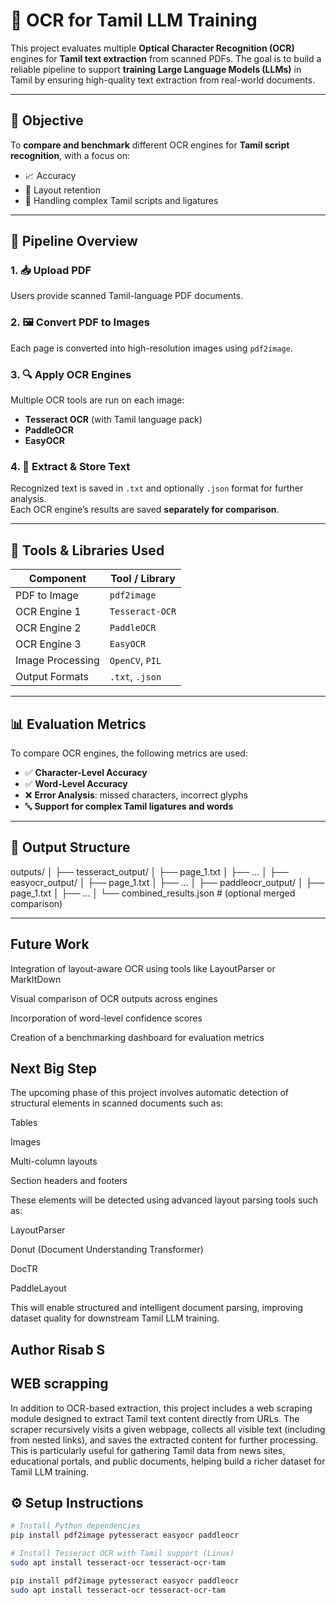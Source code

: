 # 📝 OCR for Tamil LLM Training

This project evaluates multiple **Optical Character Recognition (OCR)** engines for **Tamil text extraction** from scanned PDFs. The goal is to build a reliable pipeline to support **training Large Language Models (LLMs)** in Tamil by ensuring high-quality text extraction from real-world documents.

---

## 🎯 Objective

To **compare and benchmark** different OCR engines for **Tamil script recognition**, with a focus on:

- 📈 Accuracy  
- 🧱 Layout retention  
- 🧩 Handling complex Tamil scripts and ligatures  

---

## 🔄 Pipeline Overview

### 1. 📥 Upload PDF  
Users provide scanned Tamil-language PDF documents.

### 2. 🖼️ Convert PDF to Images  
Each page is converted into high-resolution images using `pdf2image`.

### 3. 🔍 Apply OCR Engines  
Multiple OCR tools are run on each image:
- **Tesseract OCR** (with Tamil language pack)
- **PaddleOCR**
- **EasyOCR**

### 4. 💾 Extract & Store Text  
Recognized text is saved in `.txt` and optionally `.json` format for further analysis.  
Each OCR engine’s results are saved **separately for comparison**.

---

## 🧰 Tools & Libraries Used

| Component           | Tool / Library       |
|---------------------|----------------------|
| PDF to Image        | `pdf2image`          |
| OCR Engine 1        | `Tesseract-OCR`      |
| OCR Engine 2        | `PaddleOCR`          |
| OCR Engine 3        | `EasyOCR`            |
| Image Processing    | `OpenCV`, `PIL`      |
| Output Formats      | `.txt`, `.json`      |

---

## 📊 Evaluation Metrics

To compare OCR engines, the following metrics are used:

- ✅ **Character-Level Accuracy**
- ✅ **Word-Level Accuracy**
- ❌ **Error Analysis**: missed characters, incorrect glyphs
- 🔤 **Support for complex Tamil ligatures and words**

---

## 📁 Output Structure

outputs/
│
├── tesseract_output/
│ ├── page_1.txt
│ ├── ...
│
├── easyocr_output/
│ ├── page_1.txt
│ ├── ...
│
├── paddleocr_output/
│ ├── page_1.txt
│ ├── ...
│
└── combined_results.json # (optional merged comparison)


---
## Future Work
Integration of layout-aware OCR using tools like LayoutParser or MarkItDown

Visual comparison of OCR outputs across engines

Incorporation of word-level confidence scores

Creation of a benchmarking dashboard for evaluation metrics

## Next Big Step
The upcoming phase of this project involves automatic detection of structural elements in scanned documents such as:

Tables

Images

Multi-column layouts

Section headers and footers

These elements will be detected using advanced layout parsing tools such as:

LayoutParser

Donut (Document Understanding Transformer)

DocTR

PaddleLayout

This will enable structured and intelligent document parsing, improving dataset quality for downstream Tamil LLM training.

Author
Risab S
---
## WEB scrapping
In addition to OCR-based extraction, this project includes a web scraping module designed to extract Tamil text content directly from URLs. The scraper recursively visits a given webpage, collects all visible text (including from nested links), and saves the extracted content for further processing. This is particularly useful for gathering Tamil data from news sites, educational portals, and public documents, helping build a richer dataset for Tamil LLM training.


## ⚙️ Setup Instructions

```bash
# Install Python dependencies
pip install pdf2image pytesseract easyocr paddleocr

# Install Tesseract OCR with Tamil support (Linux)
sudo apt install tesseract-ocr tesseract-ocr-tam

pip install pdf2image pytesseract easyocr paddleocr
sudo apt install tesseract-ocr tesseract-ocr-tam

